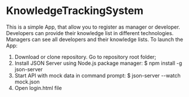 # KnowledgeTrackingSystem
This is a simple App, that allow you to register as manager or developer. Developers can provide their knowledge list in different technologies. Managers can see all developers and their knowledge lists.
To launch the App:
1) Download or clone repository. Go to repository root folder;
2) Install JSON Server using Node.js package manager: $ npm install -g json-server
3) Start API with mock data in command prompt:  $ json-server --watch mock.json
4) Open login.html file
